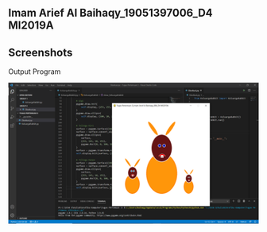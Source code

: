 Imam Arief Al Baihaqy_19051397006_D4 MI2019A
---

## Screenshots
Output Program

![ScreenshotOne](./Screenshots/keluargarabbit.png)